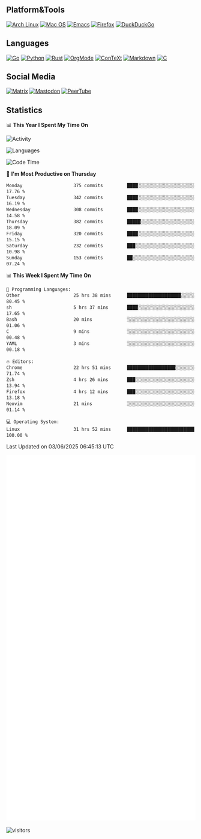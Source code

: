 ## Platform&Tools

[![Arch Linux](https://img.shields.io/badge/ArchLinux-1793D1?logo=arch-linux&logoColor=fff&style=flat-square)](https://archlinux.org/)
[![Mac OS](https://img.shields.io/badge/MacOS-000000?style=flat-square&logo=macos&logoColor=F0F0F0)](https://www.apple.com/macos/)
[![Emacs](https://img.shields.io/badge/Emacs-%237F5AB6.svg?&style=flat-square&logo=gnu-emacs&logoColor=white)](https://www.gnu.org/software/emacs/)
[![Firefox](https://img.shields.io/badge/Firefox-FF7139?style=flat-square&logo=Firefox-Browser&logoColor=white)](https://firefox.com/)
[![DuckDuckGo](https://img.shields.io/badge/DuckDuckGo-DE5833?style=flat-square&logo=DuckDuckGo&logoColor=white)](https://duckduckgo.com/)

## Languages

[![Go](https://img.shields.io/badge/Golang-%2300ADD8.svg?style=flat-square&logo=go&logoColor=white)](https://golang.org/)
[![Python](https://img.shields.io/badge/Python-3670A0?style=flat-square&logo=python&logoColor=ffdd54)](https://www.python.org/)
[![Rust](https://img.shields.io/badge/Rust-%23000000.svg?style=flat-square&logo=rust&logoColor=white)](https://www.rust-lang.org/)
[![OrgMode](https://img.shields.io/badge/OrgMode-%23000000.svg?style=flat-square&logo=org&logoColor=white)](https://orgmode.org/)
[![ConTeXt](https://img.shields.io/badge/ConTeXt-%23008080.svg?style=flat-square&logo=latex&logoColor=white)](https://contextgarden.net/)
[![Markdown](https://img.shields.io/badge/MarkDown-%23000000.svg?style=flat-square&logo=markdown&logoColor=white)](https://daringfireball.net/projects/markdown/)
[![C](https://img.shields.io/badge/C-%2300599C.svg?style=flat-square&logo=c&logoColor=white)](https://www.iso.org/standard/74528.html)

## Social Media
<!--[![Telegram](https://img.shields.io/badge/SteamedFish-2CA5E0?style=social&logo=telegram&logoColor=white)](https://t.me/SteamedFish)-->

[![Matrix](https://img.shields.io/badge/SteamedFish-2CA5E0?style=social&logo=matrix&logoColor=black)](https://matrix.to/#/@i:steamedfish.org)
[![Mastodon](https://img.shields.io/mastodon/follow/109596467238113271?domain=https%3A%2F%2Fmastodon.steamedfish.org%2F&style=social)](https://steamedfish.org/@SteamedFish)
[![PeerTube](https://img.shields.io/badge/PeerTube-23000000.svg?logo=peertube&style=social)](https://peertube.steamedfish.org/)

## Statistics


📊 **This Year I Spent My Time On** 

![Activity](https://wakatime.com/share/@SteamedFish/7529f30a-f1b7-40a4-8d09-e6d855cb7a13.png)

![Languages](https://wakatime.com/share/@SteamedFish/1c5e5366-0e9e-40d8-ac85-d630f61b69c6.svg)

<!--START_SECTION:waka-->
![Code Time](http://img.shields.io/badge/Code%20Time-4%2C677%20hrs%2033%20mins-blue)

📅 **I'm Most Productive on Thursday** 

```text
Monday                   375 commits         ████░░░░░░░░░░░░░░░░░░░░░   17.76 % 
Tuesday                  342 commits         ████░░░░░░░░░░░░░░░░░░░░░   16.19 % 
Wednesday                308 commits         ████░░░░░░░░░░░░░░░░░░░░░   14.58 % 
Thursday                 382 commits         █████░░░░░░░░░░░░░░░░░░░░   18.09 % 
Friday                   320 commits         ████░░░░░░░░░░░░░░░░░░░░░   15.15 % 
Saturday                 232 commits         ███░░░░░░░░░░░░░░░░░░░░░░   10.98 % 
Sunday                   153 commits         ██░░░░░░░░░░░░░░░░░░░░░░░   07.24 % 
```


📊 **This Week I Spent My Time On** 

```text
💬 Programming Languages: 
Other                    25 hrs 38 mins      ████████████████████░░░░░   80.45 % 
sh                       5 hrs 37 mins       ████░░░░░░░░░░░░░░░░░░░░░   17.65 % 
Bash                     20 mins             ░░░░░░░░░░░░░░░░░░░░░░░░░   01.06 % 
C                        9 mins              ░░░░░░░░░░░░░░░░░░░░░░░░░   00.48 % 
YAML                     3 mins              ░░░░░░░░░░░░░░░░░░░░░░░░░   00.18 % 

🔥 Editors: 
Chrome                   22 hrs 51 mins      ██████████████████░░░░░░░   71.74 % 
Zsh                      4 hrs 26 mins       ███░░░░░░░░░░░░░░░░░░░░░░   13.94 % 
Firefox                  4 hrs 12 mins       ███░░░░░░░░░░░░░░░░░░░░░░   13.18 % 
Neovim                   21 mins             ░░░░░░░░░░░░░░░░░░░░░░░░░   01.14 % 

💻 Operating System: 
Linux                    31 hrs 52 mins      █████████████████████████   100.00 % 
```


 Last Updated on 03/06/2025 06:45:13 UTC
<!--END_SECTION:waka-->


![Metrics](https://github.com/SteamedFish/SteamedFish/blob/master/github-metrics.svg)


![visitors](https://visitor-badge.laobi.icu/badge?page_id=SteamedFish.SteamedFish)
